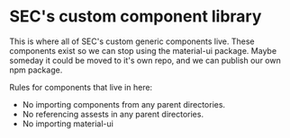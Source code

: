 # SEC's custom component library

This is where all of SEC's custom generic components live. These components exist so we can stop using the material-ui package. Maybe someday it could be moved to it's own repo, and we can publish our own npm package.

Rules for components that live in here:

-   No importing components from any parent directories.
-   No referencing assests in any parent directories.
-   No importing material-ui
